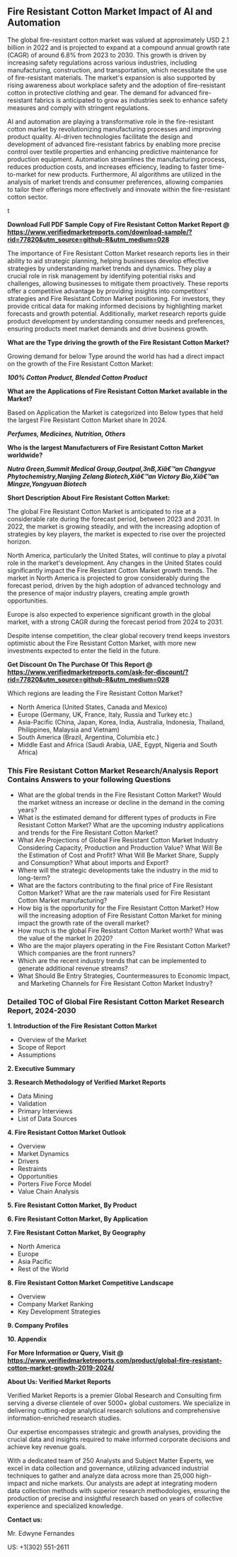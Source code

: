 <h2>Fire Resistant Cotton Market Impact of AI and Automation</h2><p>The global fire-resistant cotton market was valued at approximately USD 2.1 billion in 2022 and is projected to expand at a compound annual growth rate (CAGR) of around 6.8% from 2023 to 2030. This growth is driven by increasing safety regulations across various industries, including manufacturing, construction, and transportation, which necessitate the use of fire-resistant materials. The market's expansion is also supported by rising awareness about workplace safety and the adoption of fire-resistant cotton in protective clothing and gear. The demand for advanced fire-resistant fabrics is anticipated to grow as industries seek to enhance safety measures and comply with stringent regulations.</p><p>AI and automation are playing a transformative role in the fire-resistant cotton market by revolutionizing manufacturing processes and improving product quality. AI-driven technologies facilitate the design and development of advanced fire-resistant fabrics by enabling more precise control over textile properties and enhancing predictive maintenance for production equipment. Automation streamlines the manufacturing process, reduces production costs, and increases efficiency, leading to faster time-to-market for new products. Furthermore, AI algorithms are utilized in the analysis of market trends and consumer preferences, allowing companies to tailor their offerings more effectively and innovate within the fire-resistant cotton sector.</p>t</p><p id="" class=""><strong>Download Full PDF Sample Copy of Fire Resistant Cotton Market Report @ <a href="https://www.verifiedmarketreports.com/download-sample/?rid=77820&utm_source=github-R&utm_medium=028" target="_blank">https://www.verifiedmarketreports.com/download-sample/?rid=77820&utm_source=github-R&utm_medium=028</a></strong></p><p>The importance of&nbsp;Fire Resistant Cotton Market research reports lies in their ability to aid strategic planning, helping businesses develop effective strategies by understanding market trends and dynamics. They play a crucial role in risk management by identifying potential risks and challenges, allowing businesses to mitigate them proactively. These reports offer a competitive advantage by providing insights into competitors' strategies and Fire Resistant Cotton Market positioning. For investors, they provide critical data for making informed decisions by highlighting market forecasts and growth potential. Additionally, market research reports guide product development by understanding consumer needs and preferences, ensuring products meet market demands and drive business growth.</p><p><strong>What are the&nbsp;Type driving the growth of the Fire Resistant Cotton Market?</strong></p><p id="" class="">Growing demand for below Type around the world has had a direct impact on the growth of the Fire Resistant Cotton Market:</p><em><strong>100% Cotton Product, Blended Cotton Product</strong></em></p><strong>What are the&nbsp;Applications&nbsp;of Fire Resistant Cotton Market available in the Market?</strong></p><p id="" class="">Based on Application the Market is categorized into Below types that held the largest Fire Resistant Cotton Market share In 2024.</p><em><strong>Perfumes, Medicines, Nutrition, Others</strong></em></p><strong>Who is the largest Manufacturers of Fire Resistant Cotton Market worldwide?</strong></p><p><em><strong>Nutra Green,Summit Medical Group,Goutpal,3nB,Xiâ€™an Changyue Phytochemistry,Nanjing Zelang Biotech,Xiâ€™an Victory Bio,Xiâ€™an Mingze,Yongyuan Biotech</strong></em></p><p id="" class=""><strong>Short Description About Fire Resistant Cotton Market:</strong></p><p>The global Fire Resistant Cotton Market is anticipated to rise at a considerable rate during the forecast period, between 2023 and 2031. In 2022, the market is growing steadily, and with the increasing adoption of strategies by key players, the market is expected to rise over the projected horizon.</p><p>North America, particularly the United States, will continue to play a pivotal role in the market's development. Any changes in the United States could significantly impact the Fire Resistant Cotton Market growth trends. The market in North America is projected to grow considerably during the forecast period, driven by the high adoption of advanced technology and the presence of major industry players, creating ample growth opportunities.</p><p>Europe is also expected to experience significant growth in the global market, with a strong CAGR during the forecast period from 2024 to 2031.</p><p>Despite intense competition, the clear global recovery trend keeps investors optimistic about the Fire Resistant Cotton Market, with more new investments expected to enter the field in the future.</p><p id="" class=""><strong>Get Discount On The Purchase Of This Report @ <a href="https://www.verifiedmarketreports.com/ask-for-discount/?rid=77820&utm_source=github-R&utm_medium=028" target="_blank">https://www.verifiedmarketreports.com/ask-for-discount/?rid=77820&utm_source=github-R&utm_medium=028</a></strong></p>Which regions are leading the Fire Resistant Cotton Market?</p><ul><li>North America (United States, Canada and Mexico)</li><li>Europe (Germany, UK, France, Italy, Russia and Turkey etc.)</li><li>Asia-Pacific (China, Japan, Korea, India, Australia, Indonesia, Thailand, Philippines, Malaysia and Vietnam)</li><li>South America (Brazil, Argentina, Columbia etc.)</li><li>Middle East and Africa (Saudi Arabia, UAE, Egypt, Nigeria and South Africa)</li></ul><h3 id="" class="">This Fire Resistant Cotton Market Research/Analysis Report Contains Answers to your following Questions</h3><ul><li>What are the global trends in the Fire Resistant Cotton Market? Would the market witness an increase or decline in the demand in the coming years?</li><li>What is the estimated demand for different types of products in Fire Resistant Cotton Market? What are the upcoming industry applications and trends for the Fire Resistant Cotton Market?</li><li>What Are Projections of Global Fire Resistant Cotton Market Industry Considering Capacity, Production and Production Value? What Will Be the Estimation of Cost and Profit? What Will Be Market Share, Supply and Consumption? What about imports and Export?</li><li>Where will the strategic developments take the industry in the mid to long-term?</li><li>What are the factors contributing to the final price of Fire Resistant Cotton Market? What are the raw materials used for Fire Resistant Cotton Market manufacturing?</li><li>How big is the opportunity for the Fire Resistant Cotton Market? How will the increasing adoption of Fire Resistant Cotton Market for mining impact the growth rate of the overall market?</li><li>How much is the global Fire Resistant Cotton Market worth? What was the value of the market In 2020?</li><li>Who are the major players operating in the Fire Resistant Cotton Market? Which companies are the front runners?</li><li>Which are the recent industry trends that can be implemented to generate additional revenue streams?</li><li>What Should Be Entry Strategies, Countermeasures to Economic Impact, and Marketing Channels for Fire Resistant Cotton Market Industry?</li></ul><h3 id="" class="">Detailed TOC of Global Fire Resistant Cotton Market Research Report, 2024-2030</h3><p id="" class=""><strong>1. Introduction of the Fire Resistant Cotton Market</strong></p><ul><li>Overview of the Market</li><li>Scope of Report</li><li>Assumptions</li></ul><p id="" class=""><strong>2. Executive Summary</strong></p><p id="" class=""><strong>3. Research Methodology of Verified Market Reports</strong></p><ul><li>Data Mining</li><li>Validation</li><li>Primary Interviews</li><li>List of Data Sources</li></ul><p id="" class=""><strong>4. Fire Resistant Cotton Market Outlook</strong></p><ul><li>Overview</li><li>Market Dynamics</li><li>Drivers</li><li>Restraints</li><li>Opportunities</li><li>Porters Five Force Model</li><li>Value Chain Analysis</li></ul><p id="" class=""><strong>5. Fire Resistant Cotton Market, By Product</strong></p><p id="" class=""><strong>6. Fire Resistant Cotton Market, By Application</strong></p><p id="" class=""><strong>7. Fire Resistant Cotton Market, By Geography</strong></p><ul><li>North America</li><li>Europe</li><li>Asia Pacific</li><li>Rest of the World</li></ul><p id="" class=""><strong>8. Fire Resistant Cotton Market Competitive Landscape</strong></p><ul><li>Overview</li><li>Company Market Ranking</li><li>Key Development Strategies</li></ul><p id="" class=""><strong>9. Company Profiles</strong></p><p id="" class=""><strong>10. Appendix</strong></p><p id="" class=""><strong>For More Information or Query, Visit @ <a href="https://www.verifiedmarketreports.com/product/global-fire-resistant-cotton-market-growth-2019-2024/" target="_blank">https://www.verifiedmarketreports.com/product/global-fire-resistant-cotton-market-growth-2019-2024/</a></strong></p><p id="" class=""><strong>About Us: Verified Market Reports</strong></p><p id="" class="">Verified Market Reports is a premier Global Research and Consulting firm serving a diverse clientele of over 5000+ global customers. We specialize in delivering cutting-edge analytical research solutions and comprehensive information-enriched research studies.</p><p id="" class="">Our expertise encompasses strategic and growth analyses, providing the crucial data and insights required to make informed corporate decisions and achieve key revenue goals.</p><p id="" class="">With a dedicated team of 250 Analysts and Subject Matter Experts, we excel in data collection and governance, utilizing advanced industrial techniques to gather and analyze data across more than 25,000 high-impact and niche markets. Our analysts are adept at integrating modern data collection methods with superior research methodologies, ensuring the production of precise and insightful research based on years of collective experience and specialized knowledge.</p><p id="" class=""><strong>Contact us:</strong></p><p id="" class="">Mr. Edwyne Fernandes</p><p id="" class="">US: +1(302) 551-2611</p>